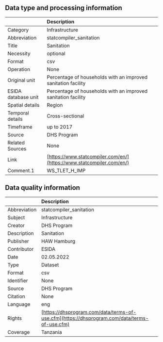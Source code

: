 ## Data type and processing information 

|                     | Description                                                          |
|:--------------------|:---------------------------------------------------------------------|
| Category            | Infrastructure                                                       |
| Abbreviation        | statcompiler_sanitation                                              |
| Title               | Sanitation                                                           |
| Necessity           | optional                                                             |
| Format              | csv                                                                  |
| Operation           | None                                                                 |
| Original unit       | Percentage of households with an improved sanitation facility        |
| ESIDA database unit | Percentage of households with an improved sanitation facility        |
| Spatial details     | Region                                                               |
| Temporal details    | Cross-sectional                                                      |
| Timeframe           | up to 2017                                                           |
| Source              | DHS Program                                                          |
| Related Sources     | None                                                                 |
| Link                | [https://www.statcompiler.com/en/](https://www.statcompiler.com/en/) |
| Comment.1           | WS_TLET_H_IMP                                                        |

## Data quality information 

|              | Description                                                                                  |
|:-------------|:---------------------------------------------------------------------------------------------|
| Abbreviation | statcompiler_sanitation                                                                      |
| Subject      | Infrastructure                                                                               |
| Creator      | DHS Program                                                                                  |
| Description  | Sanitation                                                                                   |
| Publisher    | HAW Hamburg                                                                                  |
| Contributor  | ESIDA                                                                                        |
| Date         | 02.05.2022                                                                                   |
| Type         | Dataset                                                                                      |
| Format       | csv                                                                                          |
| Identifier   | None                                                                                         |
| Source       | DHS Program                                                                                  |
| Citation     | None                                                                                         |
| Language     | eng                                                                                          |
| Rights       | [https://dhsprogram.com/data/terms-of-use.cfm](https://dhsprogram.com/data/terms-of-use.cfm) |
| Coverage     | Tanzania                                                                                     |